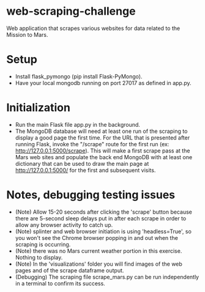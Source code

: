 # web-scraping-challenge
Web application that scrapes various websites for data related to the Mission to Mars.

# Setup
* Install flask_pymongo (pip install Flask-PyMongo).
* Have your local mongodb running on port 27017 as defined in app.py.

# Initialization
* Run the main Flask file app.py in the background.
* The MongoDB database will need at least one run of the scraping to display a good page the first time.  For the URL that is presented after running Flask, invoke the "/scrape" route for the first run (ex: http://127.0.0.1:5000/scrape).  This will make a first scrape pass at the Mars web sites and populate the back end MongoDB with at least one dictionary that can be used to draw the main page at http://127.0.0.1:5000/ for the first and subsequent visits. 

# Notes, debugging testing issues
* (Note) Allow 15-20 seconds after clicking the 'scrape' button because there are 5-second sleep delays put in after each scrape in order to allow any browser activity to catch up.
* (Note) splinter and web browser initiation is using 'headless=True', so you won't see the Chrome browser popping in and out when the scraping is occurring.
* (Note) there was no Mars current weather portion in this exercise.  Nothing to display.
* (Note) In the 'visualizations' folder you will find images of the web pages and of the scrape dataframe output.
* (Debugging) The scraping file scrape_mars.py can be run independently in a terminal to confirm its success.